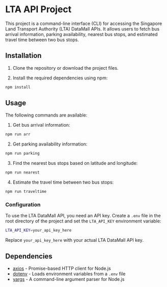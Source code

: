 

# LTA API Project

This project is a command-line interface (CLI) for accessing the Singapore Land Transport Authority (LTA) DataMall APIs. It allows users to fetch bus arrival information, parking availability, nearest bus stops, and estimated travel time between two bus stops.

## Installation

1. Clone the repository or download the project files.

2. Install the required dependencies using npm:

```bash
npm install
```

## Usage

The following commands are available:

1. Get bus arrival information:

```bash
npm run arr
```

2. Get parking availability information:

```bash
npm run parking
```

3. Find the nearest bus stops based on latitude and longitude:

```bash
npm run nearest
```

4. Estimate the travel time between two bus stops:

```bash
npm run traveltime
```

### Configuration

To use the LTA DataMall API, you need an API key. Create a `.env` file in the root directory of the project and set the `LTA_API_KEY` environment variable:

```bash
LTA_API_KEY=your_api_key_here
```

Replace `your_api_key_here` with your actual LTA DataMall API key.

## Dependencies

- [axios](https://www.npmjs.com/package/axios) - Promise-based HTTP client for Node.js
- [dotenv](https://www.npmjs.com/package/dotenv) - Loads environment variables from a `.env` file
- [yargs](https://www.npmjs.com/package/yargs) - A command-line argument parser for Node.js




